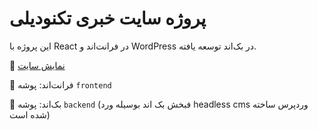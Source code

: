 # پروژه سایت خبری تکنودیلی

این پروژه با React در فرانت‌اند و WordPress در بک‌اند توسعه یافته.

🔗 [نمایش سایت](https://test-react.jnazarinezhad.host.webr.ir)

📂 فرانت‌اند: پوشه `frontend`

📂 بک‌اند: پوشه `backend` (فبخش بک اند بوسیله ورد headless cms وردپرس ساخته شده است)
